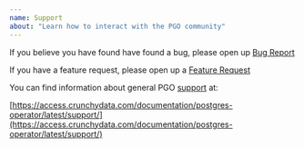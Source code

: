 ```yaml
---
name: Support
about: "Learn how to interact with the PGO community"
---
```


If you believe you have found have found a bug, please open up [Bug Report](https://github.com/CrunchyData/postgres-operator/issues/new?template=bug_report.md)

If you have a feature request, please open up a [Feature Request](https://github.com/CrunchyData/postgres-operator/issues/new?template=feature_request.md)

You can find information about general PGO [support](https://access.crunchydata.com/documentation/postgres-operator/latest/support/) at:

[https://access.crunchydata.com/documentation/postgres-operator/latest/support/](https://access.crunchydata.com/documentation/postgres-operator/latest/support/)
